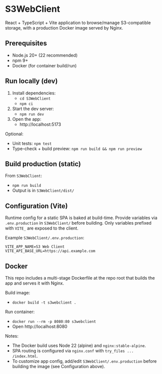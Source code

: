 # S3WebClient

React + TypeScript + Vite application to browse/manage S3-compatible storage, with a production Docker image served by Nginx.

## Prerequisites
- Node.js 20+ (22 recommended)
- npm 9+
- Docker (for container build/run)

## Run locally (dev)
1. Install dependencies:
   - `cd S3WebClient`
   - `npm ci`
2. Start the dev server:
   - `npm run dev`
3. Open the app:
   - http://localhost:5173

Optional:
- Unit tests: `npm test`
- Type-check + build preview: `npm run build && npm run preview`

## Build production (static)
From `S3WebClient`:
- `npm run build`
- Output is in `S3WebClient/dist/`

## Configuration (Vite)
Runtime config for a static SPA is baked at build-time. Provide variables via `.env.production` in `S3WebClient/` before building. Only variables prefixed with `VITE_` are exposed to the client.

Example `S3WebClient/.env.production`:
```
VITE_APP_NAME=S3 Web Client
VITE_API_BASE_URL=https://api.example.com
```

## Docker

This repo includes a multi-stage Dockerfile at the repo root that builds the app and serves it with Nginx.

Build image:
- `docker build -t s3webclient .`

Run container:
- `docker run --rm -p 8080:80 s3webclient`
- Open http://localhost:8080

Notes:
- The Docker build uses Node 22 (alpine) and `nginx:stable-alpine`.
- SPA routing is configured via `nginx.conf` with `try_files ... /index.html`.
- To customize app config, add/edit `S3WebClient/.env.production` before building the image (see Configuration above).

